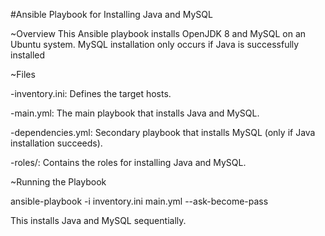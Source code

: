 #Ansible Playbook for Installing Java and MySQL

~Overview
This Ansible playbook installs OpenJDK 8 and MySQL on an Ubuntu system. MySQL installation only occurs if Java is successfully installed

~Files

-inventory.ini: Defines the target hosts.

-main.yml: The main playbook that installs Java and MySQL.

-dependencies.yml: Secondary playbook that installs MySQL (only if Java installation succeeds).

-roles/: Contains the roles for installing Java and MySQL.

~Running the Playbook

ansible-playbook -i inventory.ini main.yml --ask-become-pass

This installs Java and MySQL sequentially.
